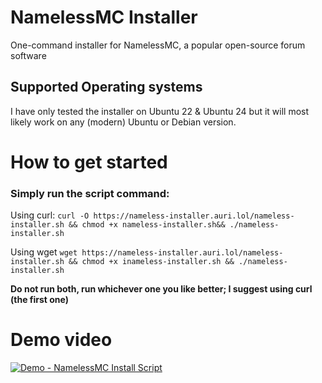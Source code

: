 # NamelessMC Installer
One-command installer for NamelessMC, a popular open-source forum software

## Supported Operating systems
I have only tested the installer on Ubuntu 22 & Ubuntu 24 but it will most likely work on any (modern) Ubuntu or Debian version.


# How to get started
### Simply run the script command:
Using curl:
```curl -O https://nameless-installer.auri.lol/nameless-installer.sh && chmod +x nameless-installer.sh&& ./nameless-installer.sh```

Using wget
```wget https://nameless-installer.auri.lol/nameless-installer.sh && chmod +x inameless-installer.sh && ./nameless-installer.sh```

**Do not run both, run whichever one you like better; I suggest using curl (the first one)**

# Demo video
[![Demo - NamelessMC Install Script](https://img.youtube.com/vi/QBL69Tm32Gg/0.jpg)](https://www.youtube.com/watch?v=QBL69Tm32Gg)
